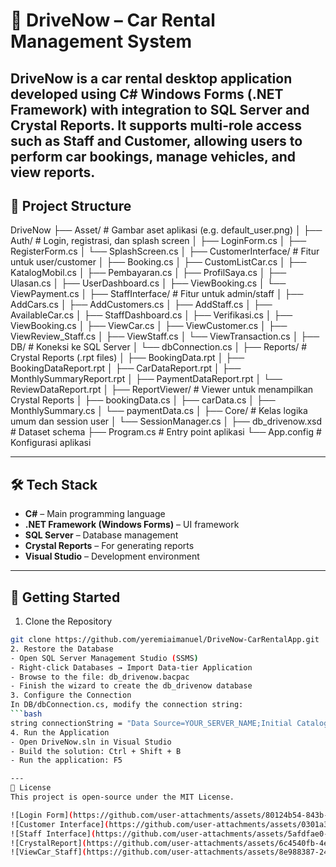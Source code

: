 # 🚗 DriveNow – Car Rental Management System

**DriveNow** is a car rental desktop application developed using **C# Windows Forms (.NET Framework)** with integration to **SQL Server** and **Crystal Reports**. It supports multi-role access such as Staff and Customer, allowing users to perform car bookings, manage vehicles, and view reports.
---

## 📂 Project Structure
DriveNow
├── Asset/                     # Gambar aset aplikasi (e.g. default_user.png)
│
├── Auth/                      # Login, registrasi, dan splash screen
│   ├── LoginForm.cs
│   ├── RegisterForm.cs
│   └── SplashScreen.cs
│
├── CustomerInterface/         # Fitur untuk user/customer
│   ├── Booking.cs
│   ├── CustomListCar.cs
│   ├── KatalogMobil.cs
│   ├── Pembayaran.cs
│   ├── ProfilSaya.cs
│   ├── Ulasan.cs
│   ├── UserDashboard.cs
│   ├── ViewBooking.cs
│   └── ViewPayment.cs
│
├── StaffInterface/            # Fitur untuk admin/staff
│   ├── AddCars.cs
│   ├── AddCustomers.cs
│   ├── AddStaff.cs
│   ├── AvailableCar.cs
│   ├── StaffDashboard.cs
│   ├── Verifikasi.cs
│   ├── ViewBooking.cs
│   ├── ViewCar.cs
│   ├── ViewCustomer.cs
│   ├── ViewReview_Staff.cs
│   ├── ViewStaff.cs
│   └── ViewTransaction.cs
│
├── DB/                        # Koneksi ke SQL Server
│   └── dbConnection.cs
│
├── Reports/                   # Crystal Reports (.rpt files)
│   ├── BookingData.rpt
│   ├── BookingDataReport.rpt
│   ├── CarDataReport.rpt
│   ├── MonthlySummaryReport.rpt
│   ├── PaymentDataReport.rpt
│   └── ReviewDataReport.rpt
│
├── ReportViewer/              # Viewer untuk menampilkan Crystal Reports
│   ├── bookingData.cs
│   ├── carData.cs
│   ├── MonthlySummary.cs
│   └── paymentData.cs
│
├── Core/                      # Kelas logika umum dan session user
│   └── SessionManager.cs
│
├── db_drivenow.xsd            # Dataset schema
├── Program.cs                 # Entry point aplikasi
└── App.config                 # Konfigurasi aplikasi

---

## 🛠️ Tech Stack

- **C#** – Main programming language
- **.NET Framework (Windows Forms)** – UI framework
- **SQL Server** – Database management
- **Crystal Reports** – For generating reports
- **Visual Studio** – Development environment

---

## 🚀 Getting Started

1. Clone the Repository

```bash
git clone https://github.com/yeremiaimanuel/DriveNow-CarRentalApp.git
2. Restore the Database
- Open SQL Server Management Studio (SSMS)
- Right-click Databases → Import Data-tier Application
- Browse to the file: db_drivenow.bacpac
- Finish the wizard to create the db_drivenow database
3. Configure the Connection
In DB/dbConnection.cs, modify the connection string:
```bash
string connectionString = "Data Source=YOUR_SERVER_NAME;Initial Catalog=db_drivenow;Integrated Security=True;TrustServerCertificate=True";
4. Run the Application
- Open DriveNow.sln in Visual Studio
- Build the solution: Ctrl + Shift + B
- Run the application: F5

---
📄 License
This project is open-source under the MIT License.

![Login Form](https://github.com/user-attachments/assets/80124b54-843b-4e21-96f4-1ea797383ed9)
![Customer Interface](https://github.com/user-attachments/assets/0301a310-6289-4eb2-af65-b3d61e37a50a)
![Staff Interface](https://github.com/user-attachments/assets/5afdfae0-4e53-478f-a7fb-d4be643a1a7c)
![CrystalReport](https://github.com/user-attachments/assets/6c4540fb-4e85-4ed0-affd-0ca8d6785814)
![ViewCar_Staff](https://github.com/user-attachments/assets/8e988387-243d-426e-b794-2c75e8687762)
